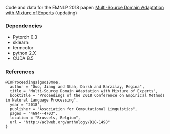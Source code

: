 Code and data for the EMNLP 2018 paper: [Multi-Source Domain Adaptation with Mixture of Experts](https://arxiv.org/abs/1809.02256) (updating)

### Dependencies
* Pytorch 0.3
* sklearn
* termcolor
* python 2.X
* CUDA 8.5

### References

```
@InProceedings{guo18moe,
  author = "Guo, Jiang and Shah, Darsh and Barzilay, Regina",
  title = "Multi-Source Domain Adaptation with Mixture of Experts",
  booktitle = "Proceedings of the 2018 Conference on Empirical Methods in Natural Language Processing",
  year = "2018",
  publisher = "Association for Computational Linguistics",
  pages = "4694--4703",
  location = "Brussels, Belgium",
  url = "http://aclweb.org/anthology/D18-1498"
}
```
